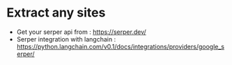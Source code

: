 # Extract any sites

* Get your serper api from : https://serper.dev/
* Serper integration with langchain : https://python.langchain.com/v0.1/docs/integrations/providers/google_serper/
